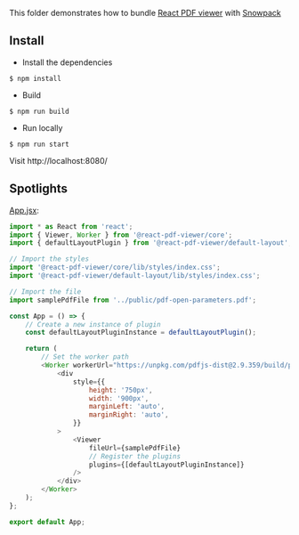 This folder demonstrates how to bundle [React PDF viewer](https://react-pdf-viewer.dev) with [Snowpack](https://www.snowpack.dev)

## Install

* Install the dependencies

```console
$ npm install
```

* Build

```console
$ npm run build
```

* Run locally

```console
$ npm run start
```

Visit http://localhost:8080/

## Spotlights

[App.jsx](src/App.jsx):

```js
import * as React from 'react';
import { Viewer, Worker } from '@react-pdf-viewer/core';
import { defaultLayoutPlugin } from '@react-pdf-viewer/default-layout';

// Import the styles
import '@react-pdf-viewer/core/lib/styles/index.css';
import '@react-pdf-viewer/default-layout/lib/styles/index.css';

// Import the file
import samplePdfFile from '../public/pdf-open-parameters.pdf';

const App = () => {
    // Create a new instance of plugin
    const defaultLayoutPluginInstance = defaultLayoutPlugin();

    return (
        // Set the worker path
        <Worker workerUrl="https://unpkg.com/pdfjs-dist@2.9.359/build/pdf.worker.js">
            <div
                style={{
                    height: '750px',
                    width: '900px',
                    marginLeft: 'auto',
                    marginRight: 'auto',
                }}
            >
                <Viewer
                    fileUrl={samplePdfFile}
                    // Register the plugins
                    plugins={[defaultLayoutPluginInstance]}
                />
            </div>
        </Worker>
    );
};

export default App;
```
